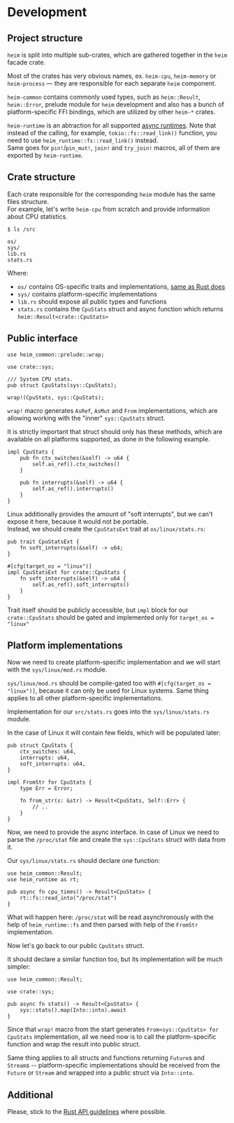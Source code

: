 # Development

## Project structure

`heim` is split into multiple sub-crates, which are gathered together
in the `heim` facade crate.

Most of the crates has very obvious names, ex. `heim-cpu`, `heim-memory`
or `heim-process` — they are responsible for each separate `heim` component.

`heim-common` contains commonly used types, such as `heim::Result`, `heim::Error`,
prelude module for `heim` development and also has a bunch
of platform-specific FFI bindings, which are utilized by other `heim-*` crates.

`heim-runtime` is an abtraction for all supported [async runtimes](../async/runtimes.md).
Note that instead of the calling, for example, `tokio::fs::read_link()` function,
you need to use `heim_runtime::fs::read_link()` instead.\
Same goes for `pin!`/`pin_mut!`, `join!` and `try_join!` macros, all of them are exported by `heim-runtime`.

## Crate structure

Each crate responsible for the corresponding `heim` module has the same files structure.\
For example, let's write `heim-cpu` from scratch and provide information about CPU statistics.

```
$ ls /src

os/
sys/
lib.rs
stats.rs
```

Where:

 * `os/` contains OS-specific traits and implementations, [same as Rust does](https://doc.rust-lang.org/std/os/index.html)
 * `sys/` contains platform-specific implementations
 * `lib.rs` should expose all public types and functions
 * `stats.rs` contains the `CpuStats` struct and async function which returns `heim::Result<crate::CpuStats>`

## Public interface

```rust,edition2018
use heim_common::prelude::wrap;

use crate::sys;

/// System CPU stats.
pub struct CpuStats(sys::CpuStats);

wrap!(CpuStats, sys::CpuStats);
```

`wrap!` macro generates `AsRef`, `AsMut` and `From` implementations,
which are allowing working with the "inner" `sys::CpuStats` struct.

It is strictly important that struct should only has these methods,
which are available on all platforms supported,
as done in the following example.

```rust,edition2018
impl CpuStats {
    pub fn ctx_switches(&self) -> u64 {
        self.as_ref().ctx_switches()
    }

    pub fn interrupts(&self) -> u64 {
        self.as_ref().interrupts()
    }
}
```

Linux additionally provides the amount of "soft interrupts",
but we can't expose it here, because it would not be portable.\
Instead, we should create the `CpuStatsExt` trait at `os/linux/stats.rs`:

```rust,edition2018
pub trait CpuStatsExt {
    fn soft_interrupts(&self) -> u64;
}

#[cfg(target_os = "linux")]
impl CpuStatsExt for crate::CpuStats {
    fn soft_interrupts(&self) -> u64 {
        self.as_ref().soft_interrupts()   
    }
}
```

Trait itself should be publicly accessible, but `impl` block
for our `crate::CpuStats` should be gated and implemented only
for `target_os = "linux"`

## Platform implementations

Now we need to create platform-specific implementation
and we will start with the `sys/linux/mod.rs` module.

`sys/linux/mod.rs` should be compile-gated too with `#[cfg(target_os = "linux")]`,
because it can only be used for Linux systems.
Same thing applies to all other platform-specific implementations.

Implementation for our `src/stats.rs` goes into the `sys/linux/stats.rs` module.

In the case of Linux it will contain few fields, which will be populated later:

```rust,edition2018
pub struct CpuStats {
    ctx_switches: u64,
    interrupts: u64,
    soft_interrupts: u64,
}

impl FromStr for CpuStats {
    type Err = Error;

    fn from_str(s: &str) -> Result<CpuStats, Self::Err> {
        // ..
    }
}
```

Now, we need to provide the async interface.
In case of Linux we need to parse the `/proc/stat` file
and create the `sys::CpuStats` struct with data from it.

Our `sys/linux/stats.rs` should declare one function:

```rust,edition2018
use heim_common::Result;
use heim_runtime as rt;

pub async fn cpu_times() -> Result<CpuStats> {
    rt::fs::read_into("/proc/stat")
}
```

What will happen here: `/proc/stat` will be read asynchronously
with the help of `heim_runtime::fs` and then parsed with help of the `FromStr` implementation.

Now let's go back to our public `CpuStats` struct.

It should declare a similar function too, but its implementation will be much simpler:

```rust,edition2018
use heim_common::Result;

use crate::sys;

pub async fn stats() -> Result<CpuStats> {
    sys::stats().map(Into::into).await
}
```

Since that `wrap!` macro from the start generates `From<sys::CpuStats> for CpuStats` implementation,
all we need now is to call the platform-specific function and wrap the result into public struct.

Same thing applies to all structs and functions returning `Future`s and `Stream`s --
platform-specific implementations should be received from the `Future` or `Stream` and wrapped
into a public struct via `Into::into`.

## Additional

Please, stick to the [Rust API guidelines](https://rust-lang-nursery.github.io/api-guidelines/checklist.html)
where possible.
